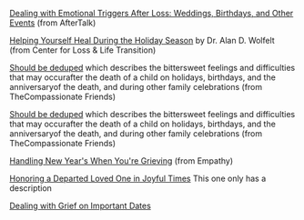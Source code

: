 [Dealing with Emotional Triggers After Loss: Weddings, Birthdays, and Other Events](https://blog.aftertalk.com/dealing-with-emotional-triggers-after-loss-weddings-birthdays-and-other-events/)
(from AfterTalk)

[Helping Yourself Heal During the Holiday Season](https://www.centerforloss.com/2016/12/helping-heal-holiday-season/)
by Dr. Alan D. Wolfelt (from Center for Loss & Life Transition)

[Should be deduped](https://www.tcf.org.uk/content/r-coping-with-special-occasions/)
which describes the bittersweet feelings and difficulties that may occurafter the death of a child on holidays, birthdays, and the anniversaryof the death, and during other family celebrations (from TheCompassionate Friends)

[Should be deduped](https://www.tcf.org.uk/content/r-coping-with-special-occasions/)
which describes the bittersweet feelings and difficulties that may occurafter the death of a child on holidays, birthdays, and the anniversaryof the death, and during other family celebrations (from TheCompassionate Friends)

[Handling New Year's When You're Grieving](https://www.empathy.com/grief/handling-new-years-when-grieving)
(from Empathy)

[Honoring a Departed Loved One in Joyful Times](https://www.empathy.com/grief/honoring-a-departed-loved-one-in-joyful-times)
This one only has a description

[Dealing with Grief on Important Dates](https://www.empathy.com/grief/dealing-with-grief-on-important-dates)
